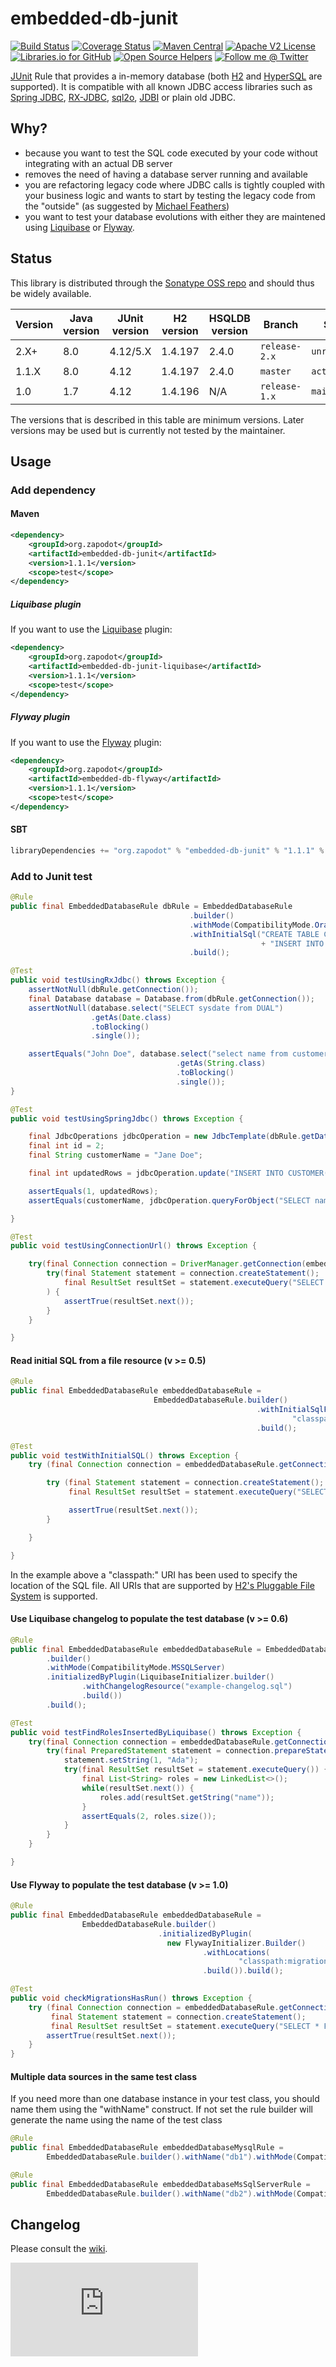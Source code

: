 embedded-db-junit
=================

[![Build Status](https://travis-ci.org/zapodot/embedded-db-junit.svg)](https://travis-ci.org/zapodot/embedded-db-junit)
[![Coverage Status](https://coveralls.io/repos/github/zapodot/embedded-db-junit/badge.svg?branch=master)](https://coveralls.io/github/zapodot/embedded-db-junit?branch=master)
[![Maven Central](https://img.shields.io/maven-central/v/org.zapodot/embedded-db-junit.svg)](https://search.maven.org/#search%7Cgav%7C1%7Cg%3A%22org.zapodot%22%20AND%20a%3A%22embedded-db-junit%22)
[![Apache V2 License](http://img.shields.io/badge/license-Apache%20V2-blue.svg)](//github.com/zapodot/embedded-db-junit/blob/master/LICENSE)
[![Libraries.io for GitHub](https://img.shields.io/librariesio/github/zapodot/embedded-db-junit.svg)](https://libraries.io/github/zapodot/embedded-db-junit)
[![Open Source Helpers](https://www.codetriage.com/zapodot/embedded-db-junit/badges/users.svg)](https://www.codetriage.com/zapodot/embedded-db-junit)
[![Follow me @ Twitter](https://img.shields.io/twitter/follow/zapodot.svg?style=social&label=Follow)](https://twitter.com/intent/follow?screen_name=zapodot)

[JUnit](http://junit.org/) Rule that provides a in-memory database (both [H2](http://www.h2database.com/) and [HyperSQL](http://hsqldb.org) are supported). It is compatible with all known JDBC access libraries such as [Spring JDBC](http://docs.spring.io/spring/docs/current/spring-framework-reference/html/jdbc.html#jdbc-introduction), [RX-JDBC](//github.com/davidmoten/rxjava-jdbc), [sql2o](http://www.sql2o.org/), [JDBI](http://jdbi.org/) or plain old JDBC.

## Why?
* because you want to test the SQL code executed by your code without integrating with an actual DB server
* removes the need of having a database server running and available
* you are refactoring legacy code where JDBC calls is tightly coupled with your business logic and wants to start by testing the legacy code from the "outside" (as suggested by [Michael Feathers](http://www.informit.com/store/working-effectively-with-legacy-code-9780131177055?aid=15d186bd-1678-45e9-8ad3-fe53713e811b))
* you want to test your database evolutions with either they are maintened using [Liquibase](./embedded-db-junit-liquibase/) or [Flyway](./embedded-db-flyway/).

## Status
This library is distributed through the [Sonatype OSS repo](https://oss.sonatype.org/) and should thus be widely available.

| Version | Java version | JUnit version | H2 version | HSQLDB version | Branch        | Status        |
| ------- | ------------ | ------------- | ---------- | -------------- | ------------- | ------------- |
| 2.X+    | 8.0          | 4.12/5.X      | 1.4.197    | 2.4.0          | `release-2.x` | `unreleased`  |
| 1.1.X   | 8.0          | 4.12          | 1.4.197    | 2.4.0          | `master`      | `active`      |
| 1.0     | 1.7          | 4.12          | 1.4.196    | N/A            | `release-1.x` | `maintenance` | 

The versions that is described in this table are minimum versions. Later versions may be used but is currently not tested by the maintainer.

## Usage

### Add dependency
#### Maven
```xml
<dependency>
    <groupId>org.zapodot</groupId>
    <artifactId>embedded-db-junit</artifactId>
    <version>1.1.1</version>
    <scope>test</scope>
</dependency>
```

##### Liquibase plugin
If you want to use the [Liquibase](//github.com/zapodot/embedded-db-junit/tree/master/embedded-db-junit-liquibase) plugin:
```xml
<dependency>
    <groupId>org.zapodot</groupId>
    <artifactId>embedded-db-junit-liquibase</artifactId>
    <version>1.1.1</version>
    <scope>test</scope>
</dependency>
```
##### Flyway plugin
If you want to use the [Flyway](//github.com/zapodot/embedded-db-junit/tree/master/embedded-db-flyway) plugin:
```xml
<dependency>
    <groupId>org.zapodot</groupId>
    <artifactId>embedded-db-flyway</artifactId>
    <version>1.1.1</version>
    <scope>test</scope>
</dependency>
```

#### SBT
```scala
libraryDependencies += "org.zapodot" % "embedded-db-junit" % "1.1.1" % "test"
```

### Add to Junit test
```java
@Rule
public final EmbeddedDatabaseRule dbRule = EmbeddedDatabaseRule
                                        .builder()
                                        .withMode(CompatibilityMode.Oracle)
                                        .withInitialSql("CREATE TABLE Customer(id INTEGER PRIMARY KEY, name VARCHAR(512)); "
                                                        + "INSERT INTO CUSTOMER(id, name) VALUES (1, 'John Doe')")
                                        .build();

@Test
public void testUsingRxJdbc() throws Exception {
    assertNotNull(dbRule.getConnection());
    final Database database = Database.from(dbRule.getConnection());
    assertNotNull(database.select("SELECT sysdate from DUAL")
                  .getAs(Date.class)
                  .toBlocking()
                  .single());

    assertEquals("John Doe", database.select("select name from customer where id=1")
                                     .getAs(String.class)
                                     .toBlocking()
                                     .single());
}

@Test
public void testUsingSpringJdbc() throws Exception {

    final JdbcOperations jdbcOperation = new JdbcTemplate(dbRule.getDataSource());
    final int id = 2;
    final String customerName = "Jane Doe";

    final int updatedRows = jdbcOperation.update("INSERT INTO CUSTOMER(id, name) VALUES(?,?)", id, customerName);

    assertEquals(1, updatedRows);
    assertEquals(customerName, jdbcOperation.queryForObject("SELECT name from CUSTOMER where id = ?", String.class, id));

}

@Test
public void testUsingConnectionUrl() throws Exception {

    try(final Connection connection = DriverManager.getConnection(embeddedDatabaseRule.getConnectionJdbcUrl())) {
        try(final Statement statement = connection.createStatement();
            final ResultSet resultSet = statement.executeQuery("SELECT * from CUSTOMER")
        ) {
            assertTrue(resultSet.next());
        }
    }

}

```

#### Read initial SQL from a file resource (v >= 0.5)
```java
@Rule
public final EmbeddedDatabaseRule embeddedDatabaseRule = 
                                EmbeddedDatabaseRule.builder()
                                                       .withInitialSqlFromResource(
                                                               "classpath:initial.sql")
                                                       .build();

@Test
public void testWithInitialSQL() throws Exception {
    try (final Connection connection = embeddedDatabaseRule.getConnection()) {

        try (final Statement statement = connection.createStatement();
             final ResultSet resultSet = statement.executeQuery("SELECT * from PEOPLE")) {

             assertTrue(resultSet.next());
        }

    }

}
```
In the example above a "classpath:" URI has been used to specify the location of the SQL file. All URIs that are supported by [H2's Pluggable File System](http://www.h2database.com/html/advanced.html#file_system) is supported.

#### Use Liquibase changelog to populate the test database (v >= 0.6)
```java
@Rule
public final EmbeddedDatabaseRule embeddedDatabaseRule = EmbeddedDatabaseRule
        .builder()
        .withMode(CompatibilityMode.MSSQLServer)
        .initializedByPlugin(LiquibaseInitializer.builder()
                .withChangelogResource("example-changelog.sql")
                .build())
        .build();

@Test
public void testFindRolesInsertedByLiquibase() throws Exception {
    try(final Connection connection = embeddedDatabaseRule.getConnection()) {
        try(final PreparedStatement statement = connection.prepareStatement("Select * FROM ROLE r INNER JOIN USERROLE ur on r.ID = ur.ROLE_ID INNER JOIN USER u on ur.USER_ID = u.ID where u.NAME = ?")) {
            statement.setString(1, "Ada");
            try(final ResultSet resultSet = statement.executeQuery()) {
                final List<String> roles = new LinkedList<>();
                while(resultSet.next()) {
                    roles.add(resultSet.getString("name"));
                }
                assertEquals(2, roles.size());
            }
        }
    }

}
```
#### Use Flyway to populate the test database (v >= 1.0)
```java
@Rule
public final EmbeddedDatabaseRule embeddedDatabaseRule = 
                EmbeddedDatabaseRule.builder()
                                 .initializedByPlugin(
                                   new FlywayInitializer.Builder()
                                           .withLocations(
                                                   "classpath:migrations/")
                                           .build()).build();

@Test
public void checkMigrationsHasRun() throws Exception {
    try (final Connection connection = embeddedDatabaseRule.getConnection();
         final Statement statement = connection.createStatement();
         final ResultSet resultSet = statement.executeQuery("SELECT * FROM USER")) {
        assertTrue(resultSet.next());
    }
}
```

#### Multiple data sources in the same test class
If you need more than one database instance in your test class, you should name them using the "withName" construct.
If not set the rule builder will generate the name using the name of the test class
```java
@Rule
public final EmbeddedDatabaseRule embeddedDatabaseMysqlRule =
        EmbeddedDatabaseRule.builder().withName("db1").withMode(CompatibilityMode.MySQL).build();

@Rule
public final EmbeddedDatabaseRule embeddedDatabaseMsSqlServerRule =
        EmbeddedDatabaseRule.builder().withName("db2").withMode(CompatibilityMode.MSSQLServer).build();
```
## Changelog
Please consult the [wiki](//github.com/zapodot/embedded-db-junit/wiki/Changelog).

[![Analytics](https://ga-beacon.appspot.com/UA-58568779-1/embedded-db-junit/README.md)](https://github.com/igrigorik/ga-beacon)

